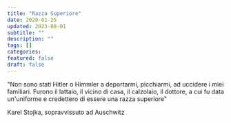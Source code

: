 ```yaml
---
title: "Razza Superiore"
date: 2020-01-25
updated: 2023-08-01
subtitle: ""
description: ""
tags: []
categories:
featured: false
draft: false
---
```


"Non sono stati Hitler o Himmler a deportarmi, picchiarmi, ad uccidere i miei familiari. Furono il lattaio, il vicino di casa, il calzolaio, il dottore, a cui fu data un'uniforme e credettero di essere una razza superiore"

Karel Stojka, sopravvissuto ad Auschwitz

